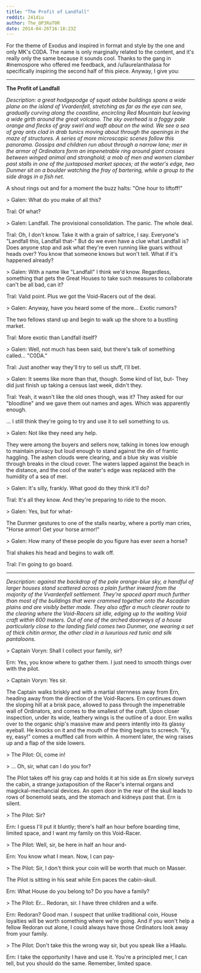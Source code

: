 ```yaml
---
title: "The Profit of Landfall"
reddit: 241diu
author: The_OP3RaT0R
date: 2014-04-26T16:18:23Z
---
```


For the theme of Exodus and inspired in format and style by the one and only MK's C0DA. The name is only marginally related to the content, and it's really only the same because it sounds cool. Thanks to the gang in #memospore who offered me feedback, and /u/laurelanthalasa for specifically inspiring the second half of this piece. Anyway, I give you: 

____

**The Profit of Landfall**

*Description: a great hodgepodge of squat adobe buildings spans a wide plane on the island of Vvardenfell, stretching as far as the eye can see, gradually curving along the coastline, encircling Red Mountain but leaving a wide girth around the great volcano. The sky overhead is a foggy pale orange and flecks of gray swirl and waft about on the wind. We see a sea of gray ants clad in drab tunics moving about through the openings in the maze of structures. A series of more microscopic scenes follow this panorama. Gossips and children run about through a narrow lane; mer in the armor of Ordinators form an impenetrable ring around giant crosses between winged animal and stronghold; a mob of men and women clamber past stalls in one of the juxtaposed market spaces; at the water's edge, two Dunmer sit on a boulder watching the fray of bartering, while a group to the side drags in a fish net.*

A shout rings out and for a moment the buzz halts: "One hour to liftoff!" 

&gt; Galen: What do you make of all this? 

Tral: Of what? 

&gt; Galen: Landfall. The provisional consolidation. The panic. The whole deal. 

Tral: Oh, I don't know. Take it with a grain of saltrice, I say. Everyone's "Landfall this, Landfall that-" But do we even have a clue what Landfall is? Does anyone stop and ask what they're even running like guars without heads over? You know that someone knows but won't tell. What if it's happened already? 

&gt; Galen: With a name like "Landfall" I think we'd know. Regardless, something that gets the Great Houses to take such measures to collaborate can't be all bad, can it? 

Tral: Valid point. Plus we got the Void-Racers out of the deal. 

&gt; Galen: Anyway, have you heard some of the more... Exotic rumors? 

The two fellows stand up and begin to walk up the shore to a bustling market. 

Tral: More exotic than Landfall itself? 

&gt; Galen: Well, not much has been said, but there's talk of something called... "C0DA."

Tral: Just another way they'll try to sell us stuff, I'll bet. 

&gt; Galen: It seems like more than that, though. Some kind of list, but- They did just finish up taking a census last week, didn't they. 

Tral: Yeah, it wasn't like the old ones though, was it? They asked for our "bloodline" and we gave them out names and ages. Which was apparently enough.

... I still think they're going to try and use it to sell something to us. 

&gt; Galen: Not like they need any help. 

They were among the buyers and sellers now, talking in tones low enough to maintain privacy but loud enough to stand against the din of frantic haggling. The ashen clouds were clearing, and a blue sky was visible through breaks in the cloud cover. The waters lapped against the beach in the distance, and the cool of the water's edge was replaced with the humidity of a sea of mer. 

&gt; Galen: It's silly, frankly. What good do they think it'll do? 

Tral: It's all they know. And they're preparing to ride to the moon. 

&gt; Galen: Yes, but for what-

The Dunmer gestures to one of the stalls nearby, where a portly man cries, "Horse armor! Get your horse armor!" 

&gt; Galen: How many of these people do you figure has ever *seen* a horse? 

Tral shakes his head and begins to walk off. 

Tral: I'm going to go board. 

____

*Description: against the backdrop of the pale orange-blue sky, a handful of larger houses stand scattered across a plain further inward from the majority of the Vvardenfell settlement. They're spaced apart much further than most of the buildings that were crammed together onto the Ascadian plains and are visibly better made. They also offer a much clearer route to the clearing where the Void-Racers sit idle, edging up to the waiting Void craft within 600 meters. Out of one of the arched doorways of a house particularly close to the landing field comes two Dunmer, one wearing a set of thick chitin armor, the other clad in a luxurious red tunic and silk pantaloons.*

&gt; Captain Voryn: Shall I collect your family, sir? 

Ern: Yes, you know where to gather them. I just need to smooth things over with the pilot. 

&gt; Captain Voryn: Yes sir. 

The Captain walks briskly and with a martial sternness away from Ern, heading away from the direction of the Void-Racers. Ern continues down the sloping hill at a brisk pace, allowed to pass through the impenetrable wall of Ordinators, and comes to the smallest of the craft. Upon closer inspection, under its wide, leathery wings is the outline of a door. Ern walks over to the organic ship's massive maw and peers intently into its glassy eyeball. He knocks on it and the mouth of the thing begins to screech. "Ey, ey, easy!" comes a muffled call from within. A moment later, the wing raises up and a flap of the side lowers. 

&gt; The Pilot: Oi, come in! 

&gt; ... Oh, sir, what can I do you for? 

The Pilot takes off his gray cap and holds it at his side as Ern slowly surveys the cabin, a strange juxtaposition of the Racer's internal organs and magickal-mechancial devices. An open door in the rear of the skull leads to rows of bonemold seats, and the stomach and kidneys past that. Ern is silent. 

&gt; The Pilot: Sir? 

Ern: I guess I'll put it bluntly; there's half an hour before boarding time, limited space, and I want my family on this Void-Racer. 

&gt; The Pilot: Well, sir, be here in half an hour and-

Ern: You know what I mean. Now, I can pay-

&gt; The Pilot: Sir, I don't think your coin will be worth that much on Masser. 

The Pilot is sitting in his seat while Ern paces the cabin-skull. 

Ern: What House do you belong to? Do you have a family? 

&gt; The Pilot: Er... Redoran, sir. I have three children and a wife. 

Ern: Redoran? Good man. I suspect that unlike traditional coin, House loyalties will be worth something where we're going. And if you won't help a fellow Redoran out alone, I could always have those Ordinators look away from your family. 

&gt; The Pilot: Don't take this the wrong way sir, but you speak like a Hlaalu. 

Ern: I take the opportunity I have and use it. You're a principled mer, I can tell, but you should do the same. Remember, limited space.


